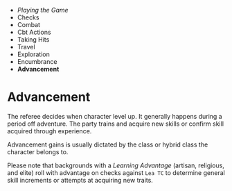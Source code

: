 
<!-- .margin.compass -->
* _Playing the Game_
* Checks
* Combat
* Cbt Actions
* Taking Hits
* Travel
* Exploration
* Encumbrance
* **Advancement**


# Advancement

The referee decides when character level up. It generally happens during a period off adventure. The party trains and acquire new skills or confirm skill acquired through experience.

Advancement gains is usually dictated by the class or hybrid class the character belongs to.

Please note that backgrounds with a _Learning Advantage_ (artisan, religious, and elite) roll with advantage on checks against `Lea TC` to determine general skill increments or attempts at acquiring new traits.

